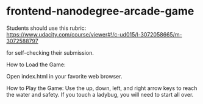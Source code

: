 frontend-nanodegree-arcade-game
===============================

Students should use this rubric: https://www.udacity.com/course/viewer#!/c-ud015/l-3072058665/m-3072588797

for self-checking their submission.

How to Load the Game:

Open index.html in your favorite web browser.

How to Play the Game:
Use the up, down, left, and right arrow keys to reach the water and safety.  If you touch a ladybug, you will need to start all over.  

  
